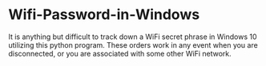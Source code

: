 # Wifi-Password-in-Windows
It is anything but difficult to track down a WiFi secret phrase in Windows 10 utilizing this python program. These orders work in any event when you are disconnected, or you are associated with some other WiFi network.
